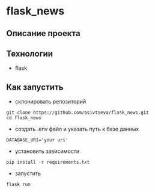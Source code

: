 # flask_news
## Описание проекта
## Технологии
- flask
## Как запустить
- склонировать репозиторий
```
git clone https://github.com/asivtseva/flask_news.git
cd flask_news
```
- создать .env файл и указать путь к базе данных
```
DATABASE_URI='your uri'
```
- установить зависимости
```
pip install -r requirements.txt
```
- запустить
```
flask run
```
